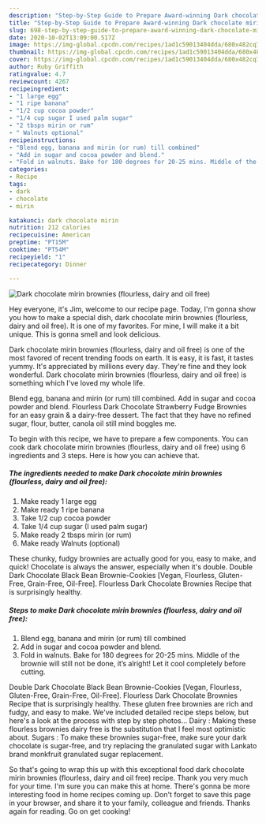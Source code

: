 ```yaml
---
description: "Step-by-Step Guide to Prepare Award-winning Dark chocolate mirin brownies (flourless, dairy and oil free)"
title: "Step-by-Step Guide to Prepare Award-winning Dark chocolate mirin brownies (flourless, dairy and oil free)"
slug: 698-step-by-step-guide-to-prepare-award-winning-dark-chocolate-mirin-brownies-flourless-dairy-and-oil-free
date: 2020-10-02T13:09:00.517Z
image: https://img-global.cpcdn.com/recipes/1ad1c59013404dda/680x482cq70/dark-chocolate-mirin-brownies-flourless-dairy-and-oil-free-recipe-main-photo.jpg
thumbnail: https://img-global.cpcdn.com/recipes/1ad1c59013404dda/680x482cq70/dark-chocolate-mirin-brownies-flourless-dairy-and-oil-free-recipe-main-photo.jpg
cover: https://img-global.cpcdn.com/recipes/1ad1c59013404dda/680x482cq70/dark-chocolate-mirin-brownies-flourless-dairy-and-oil-free-recipe-main-photo.jpg
author: Ruby Griffith
ratingvalue: 4.7
reviewcount: 4267
recipeingredient:
- "1 large egg"
- "1 ripe banana"
- "1/2 cup cocoa powder"
- "1/4 cup sugar I used palm sugar"
- "2 tbsps mirin or rum"
- " Walnuts optional"
recipeinstructions:
- "Blend egg, banana and mirin (or rum) till combined"
- "Add in sugar and cocoa powder and blend."
- "Fold in walnuts. Bake for 180 degrees for 20-25 mins. Middle of the brownie will still not be done, it’s alright! Let it cool completely before cutting."
categories:
- Recipe
tags:
- dark
- chocolate
- mirin

katakunci: dark chocolate mirin 
nutrition: 212 calories
recipecuisine: American
preptime: "PT15M"
cooktime: "PT54M"
recipeyield: "1"
recipecategory: Dinner

---
```



![Dark chocolate mirin brownies (flourless, dairy and oil free)](https://img-global.cpcdn.com/recipes/1ad1c59013404dda/680x482cq70/dark-chocolate-mirin-brownies-flourless-dairy-and-oil-free-recipe-main-photo.jpg)

Hey everyone, it's Jim, welcome to our recipe page. Today, I'm gonna show you how to make a special dish, dark chocolate mirin brownies (flourless, dairy and oil free). It is one of my favorites. For mine, I will make it a bit unique. This is gonna smell and look delicious.

Dark chocolate mirin brownies (flourless, dairy and oil free) is one of the most favored of recent trending foods on earth. It is easy, it is fast, it tastes yummy. It's appreciated by millions every day. They're fine and they look wonderful. Dark chocolate mirin brownies (flourless, dairy and oil free) is something which I've loved my whole life.

Blend egg, banana and mirin (or rum) till combined. Add in sugar and cocoa powder and blend. Flourless Dark Chocolate Strawberry Fudge Brownies for an easy grain &amp; a dairy-free dessert. The fact that they have no refined sugar, flour, butter, canola oil still mind boggles me.


To begin with this recipe, we have to prepare a few components. You can cook dark chocolate mirin brownies (flourless, dairy and oil free) using 6 ingredients and 3 steps. Here is how you can achieve that.

<!--inarticleads1-->

##### The ingredients needed to make Dark chocolate mirin brownies (flourless, dairy and oil free):

1. Make ready 1 large egg
1. Make ready 1 ripe banana
1. Take 1/2 cup cocoa powder
1. Take 1/4 cup sugar (I used palm sugar)
1. Make ready 2 tbsps mirin (or rum)
1. Make ready  Walnuts (optional)


These chunky, fudgy brownies are actually good for you, easy to make, and quick! Chocolate is always the answer, especially when it&#39;s double. Double Dark Chocolate Black Bean Brownie-Cookies [Vegan, Flourless, Gluten-Free, Grain-Free, Oil-Free]. Flourless Dark Chocolate Brownies Recipe that is surprisingly healthy. 

<!--inarticleads2-->

##### Steps to make Dark chocolate mirin brownies (flourless, dairy and oil free):

1. Blend egg, banana and mirin (or rum) till combined
1. Add in sugar and cocoa powder and blend.
1. Fold in walnuts. Bake for 180 degrees for 20-25 mins. Middle of the brownie will still not be done, it’s alright! Let it cool completely before cutting.


Double Dark Chocolate Black Bean Brownie-Cookies [Vegan, Flourless, Gluten-Free, Grain-Free, Oil-Free]. Flourless Dark Chocolate Brownies Recipe that is surprisingly healthy. These gluten free brownies are rich and fudgy, and easy to make. We&#39;ve included detailed recipe steps below, but here&#39;s a look at the process with step by step photos… Dairy : Making these flourless brownies dairy free is the substitution that I feel most optimistic about. Sugars : To make these brownies sugar-free, make sure your dark chocolate is sugar-free, and try replacing the granulated sugar with Lankato brand monkfruit granulated sugar replacement. 

So that's going to wrap this up with this exceptional food dark chocolate mirin brownies (flourless, dairy and oil free) recipe. Thank you very much for your time. I'm sure you can make this at home. There's gonna be more interesting food in home recipes coming up. Don't forget to save this page in your browser, and share it to your family, colleague and friends. Thanks again for reading. Go on get cooking!
